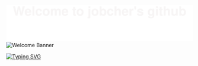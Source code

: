 ![Welcome Banner](https://raw.githubusercontent.com/BEPb/BEPb/dfb3c41cccdaefd89d7fe6d92f6007a1025015a9/assets/Bottom_up.svg)
![Welcome Banner](https://github.com/BEPb/BEPb/blob/main/src/header_.png?raw=true)

[![Typing SVG](https://readme-typing-svg.herokuapp.com?font=Fira+Code&size=24&duration=4000&pause=1000&color=0078FF&center=true&vCenter=true&width=600&center=Hi+there+%F0%9F%91%8B%2C+I+am+Sardor+Rustamov;Welcome+to+my+GitHub+profile!+U+1F60E;Always+learning+new+things)](https://git.io/typing-svg)


<!-- Here are some ideas to get you started:

- 🔭 I’m currently working on ...
- 🌱 I’m currently learning ...
- 👯 I’m looking to collaborate on ...
- 🤔 I’m looking for help with ...
- 💬 Ask me about ...
- 📫 How to reach me: ...
- 😄 Pronouns: ...
- ⚡ Fun fact: ...
-->
